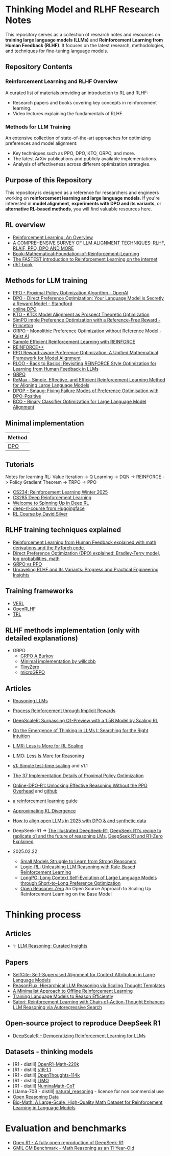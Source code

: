 # **Thinking Model and RLHF Research Notes**  

This repository serves as a collection of research notes and resources on **training large language models (LLMs)** and **Reinforcement Learning from Human Feedback (RLHF)**. It focuses on the latest research, methodologies, and techniques for fine-tuning language models.  

## **Repository Contents**  

### **Reinforcement Learning and RLHF Overview**  
A curated list of materials providing an introduction to RL and RLHF:  
- Research papers and books covering key concepts in reinforcement learning.  
- Video lectures explaining the fundamentals of RLHF.  

### **Methods for LLM Training**  
An extensive collection of state-of-the-art approaches for optimizing preferences and model alignment:  
- Key techniques such as PPO, DPO, KTO, ORPO, and more.  
- The latest ArXiv publications and publicly available implementations.  
- Analysis of effectiveness across different optimization strategies.  

## **Purpose of this Repository**  
This repository is designed as a reference for researchers and engineers working on **reinforcement learning and large language models**. If you're interested in **model alignment**, **experiments with DPO and its variants**, or **alternative RL-based methods**, you will find valuable resources here.  

## RL overview
- [Reinforcement Learning: An Overview](https://arxiv.org/pdf/2412.05265)
- [A COMPREHENSIVE SURVEY OF LLM ALIGNMENT TECHNIQUES: RLHF, RLAIF, PPO, DPO AND MORE](https://arxiv.org/pdf/2407.16216)
- [Book-Mathematical-Foundation-of-Reinforcement-Learning](https://github.com/MathFoundationRL/Book-Mathematical-Foundation-of-Reinforcement-Learning)
- [The FASTEST introduction to Reinforcement Learning on the internet](https://www.youtube.com/watch?v=VnpRp7ZglfA)
- [rlhf-book](https://github.com/natolambert/rlhf-book)

## Methods for LLM training
- [PPO - Proximal Policy Optimization Algorithm - OpenAI](https://arxiv.org/pdf/1707.06347)
- [DPO - Direct Preference Optimization: Your Language Model is Secretly a Reward Model - Standford](https://arxiv.org/pdf/2305.18290)
- [online DPO]()
- [KTO - KTO: Model Alignment as Prospect Theoretic Optimization](https://arxiv.org/pdf/2402.01306)
- [SimPO imple Preference Optimization with a Reference-Free Reward - Princeton](https://arxiv.org/pdf/2405.14734v1)
- [ORPO - Monolithic Preference Optimization without Reference Model - Kaist AI](https://arxiv.org/pdf/2403.07691v2)
- [Sample Efficient Reinforcement Learning with REINFORCE](https://arxiv.org/pdf/2010.11364)
- [REINFORCE++](https://arxiv.org/pdf/2501.03262v1)
- [RPO Reward-aware Preference Optimization: A Unified Mathematical Framework for Model Alignment](https://arxiv.org/pdf/2501.03262v1)
- [RLOO - Back to Basics: Revisiting REINFORCE Style Optimization for Learning from Human Feedback in LLMs](https://arxiv.org/pdf/2402.14740) 
- [GRPO](https://arxiv.org/pdf/2402.03300)
- [ReMax -  Simple, Effective, and Efficient Reinforcement Learning Method for Aligning Large Language Models](https://arxiv.org/pdf/2310.10505)
- [DPOP - Smaug: Fixing Failure Modes of Preference Optimisation with DPO-Positive](https://arxiv.org/abs/2402.13228)
- [BCO - Binary Classifier Optimization for Large Language Model Alignment](https://arxiv.org/pdf/2404.04656v1)

## Minimal implementation
|    Method                                                                                              |
|--------------------------------------------------------------------------------------------------------|
| [DPO](https://github.com/rkinas/rlhf_thinking_model/blob/main/minimal_implementation/dpo_trainer.py)   |   

## Tutorials
Notes for learning RL: Value Iteration -> Q Learning -> DQN -> REINFORCE -> Policy Gradient Theorem -> TRPO -> PPO
- [CS234: Reinforcement Learning Winter 2025 ](https://web.stanford.edu/class/cs234/)
- [CS285 Deep Reinforcement Learning](https://rail.eecs.berkeley.edu/deeprlcourse/)
- [Welcome to Spinning Up in Deep RL](https://spinningup.openai.com/en/latest/index.html)
- [deep-rl-course from Huggingface](https://huggingface.co/learn/deep-rl-course/unit0/introduction)
- [RL Course by David Silver](https://www.youtube.com/watch?v=2pWv7GOvuf0&list=PLzuuYNsE1EZAXYR4FJ75jcJseBmo4KQ9-)


## RLHF training techniques explained
- [Reinforcement Learning from Human Feedback explained with math derivations and the PyTorch code.](https://www.youtube.com/watch?v=qGyFrqc34yc)
- [Direct Preference Optimization (DPO) explained: Bradley-Terry model, log probabilities, math](https://www.youtube.com/watch?v=hvGa5Mba4c8)
- [GRPO vs PPO](https://yugeten.github.io/posts/2025/01/ppogrpo/)
- [Unraveling RLHF and Its Variants: Progress and Practical Engineering Insights](https://hijkzzz.notion.site/Unraveling-RLHF-and-Its-Variants-Progress-and-Practical-Engineering-Insights-147d9a33ecc980199dc5cb967c5e9374)

## Training frameworks
- [VERL](https://github.com/volcengine/verl)
- [OpenRLHF](https://github.com/OpenRLHF/OpenRLHF)
- [TRL](https://huggingface.co/docs/trl/)

## RLHF methods implementation (only with detailed explanations)
- GRPO
  - [GRPO A.Burkov](https://github.com/aburkov/theLMbook/blob/main/GRPO.py)
  - [Minimal implementation by willccbb](https://gist.github.com/willccbb/4676755236bb08cab5f4e54a0475d6fb)
  - [TinyZero](https://github.com/Jiayi-Pan/TinyZero)
  - [microGRPO](https://github.com/superlinear-ai/microGRPO)

## Articles
- [Reasoning LLMs](https://docs.google.com/document/d/1TW7wEUgo61FZnPckZMploGTdB0eNcemiDPDqdmzsCvA/edit?tab=t.0)
- [Process Reinforcement through Implicit Rewards](https://curvy-check-498.notion.site/Process-Reinforcement-through-Implicit-Rewards-15f4fcb9c42180f1b498cc9b2eaf896f)
- [DeepScaleR: Surpassing O1-Preview with a 1.5B Model by Scaling RL](https://pretty-radio-b75.notion.site/DeepScaleR-Surpassing-O1-Preview-with-a-1-5B-Model-by-Scaling-RL-19681902c1468005bed8ca303013a4e2)
- [On the Emergence of Thinking in LLMs I: Searching for the Right Intuition](https://arxiv.org/pdf/2502.06773)
- [LIMR: Less is More for RL Scaling](https://arxiv.org/pdf/2502.11886)
- [LIMO: Less Is More for Reasoning](https://github.com/GAIR-NLP/LIMO)
- [s1: Simple test-time scaling](https://github.com/simplescaling/s1) and s1.1 
- [The 37 Implementation Details of Proximal Policy Optimization](https://iclr-blog-track.github.io/2022/03/25/ppo-implementation-details/)
- [Online-DPO-R1: Unlocking Effective Reasoning Without the PPO Overhead](https://efficient-unicorn-451.notion.site/Online-DPO-R1-Unlocking-Effective-Reasoning-Without-the-PPO-Overhead-1908b9a70e7b80c3bc83f4cf04b2f175) and [github](https://github.com/RLHFlow/Online-DPO-R1)
- [a reinforcement learning guide](https://naklecha.notion.site/a-reinforcement-learning-guide)
- [Approximating KL Divergence](http://joschu.net/blog/kl-approx.html)
- [How to align open LLMs in 2025 with DPO & and synthetic data](https://www.philschmid.de/rl-with-llms-in-2025-dpo)
- DeepSeek-R1 -> [The Illustrated DeepSeek-R1](https://newsletter.languagemodels.co/p/the-illustrated-deepseek-r1), [DeepSeek R1's recipe to replicate o1 and the future of reasoning LMs](https://www.interconnects.ai/p/deepseek-r1-recipe-for-o1), [DeepSeek R1 and R1-Zero Explained](https://thelmbook.com/articles/#!./DeepSeek-R1.md)

- 2025.02.22
  - [Small Models Struggle to Learn from Strong Reasoners](https://arxiv.org/pdf/2502.12143v1)
  - [Logic-RL: Unleashing LLM Reasoning with Rule-Based Reinforcement Learning](https://arxiv.org/pdf/2502.14768)
  - [LongPO: Long Context Self-Evolution of Large Language Models through Short-to-Long Preference Optimization](https://www.arxiv.org/abs/2502.13922)
  - [Open Reasoner Zero](https://github.com/Open-Reasoner-Zero/Open-Reasoner-Zero) An Open Source Approach to Scaling Up Reinforcement Learning on the Base Model

# Thinking process

## Articles
- ✨ [LLM Reasoning: Curated Insights](https://shangshangwang.notion.site/llm-reasoning)

## Papers
- [SelfCite: Self-Supervised Alignment for Context Attribution in Large Language Models](https://arxiv.org/abs/2502.09604)
- [ReasonFlux: Hierarchical LLM Reasoning via Scaling Thought Templates](https://arxiv.org/abs/2502.06772)
- [A Minimalist Approach to Offline Reinforcement Learning](https://arxiv.org/abs/2106.06860)
- [Training Language Models to Reason Efficiently](https://arxiv.org/abs/2502.04463)
- [Satori: Reinforcement Learning with Chain-of-Action-Thought Enhances LLM Reasoning via Autoregressive Search](https://arxiv.org/abs/2502.02508)

## Open-source project to reproduce DeepSeek R1
- [DeepScaleR - Democratizing Reinforcement Learning for LLMs](https://github.com/agentica-project/deepscaler)

## Datasets - thinking models
- [R1 - distill] [OpenR1-Math-220k](https://huggingface.co/datasets/open-r1/OpenR1-Math-220k)
- [R1 - distill] [s1K-1.1](https://huggingface.co/datasets/simplescaling/s1K-1.1)
- [R1 - distill] [OpenThoughts-114k](https://huggingface.co/datasets/open-thoughts/OpenThoughts-114k)
- [R1 - distill] [LIMO](https://huggingface.co/datasets/GAIR/LIMO)
- [R1 - distill] [NuminaMath-CoT](https://huggingface.co/datasets/AI-MO/NuminaMath-CoT)
- [Llama-70B - distill] [natural_reasoning](https://huggingface.co/datasets/facebook/natural_reasoning) - licence for non commercial use
- [Open Reasoning Data ](https://gr.inc/)
- [Big-Math: A Large-Scale, High-Quality Math Dataset for Reinforcement Learning in Language Models](https://huggingface.co/datasets/SynthLabsAI/Big-Math-RL-Verified)

# Evaluation and benchmarks
- [Open R1 - A fully open reproduction of DeepSeek-R1](https://github.com/huggingface/open-r1)
- [GMIL CM Benchmark - Math Reasoning as an 11-Year-Old](https://github.com/przadka/gmil-cm-benchmark?tab=readme-ov-file)
  
